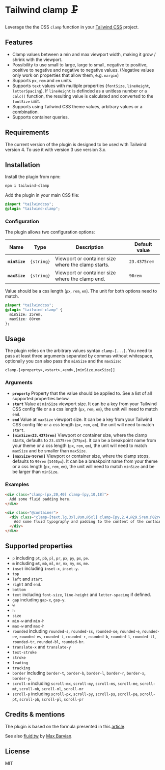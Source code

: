 # Tailwind clamp 🗜️

Leverage the the CSS `clamp` function in your [Tailwind CSS](https://tailwindcss.com/) project.

## Features

- Clamp values between a min and max viewport width, making it grow / shrink with the viewport.
- Possibility to use small to large, large to small, negative to positive, positive to negative and negative to negative values. (Negative values only work on properties that allow them, e.g. `margin`)
- Supports `px`, `rem` and `em` units.
- Supports `text` values with multiple properties (`fontSize`, `lineHeight`, `letterSpacing`). If `lineHeight` is definded as a unitless number or a `calc()` function, the resulting value is calculated and converted to the `fontSize` unit.
- Supports using Tailwind CSS theme values, arbitrary values or a combination.
- Supports container queries.

## Requirements

The current version of the plugin is designed to be used with Tailwind version 4. To use it with version 3 use version 3.x.

## Installation

Install the plugin from npm:

```sh
npm i tailwind-clamp
```

Add the plugin in your main CSS file:

```css
@import "tailwindcss";
@plugin "tailwind-clamp";
```

### Configuration

The plugin allows two configuration options:

| Name          | Type       | Description                                        | Default value |
| ------------- | ---------- | -------------------------------------------------- | ------------- |
| **`minSize`** | `{string}` | Viewport or container size where the clamp starts. | `23.4375rem`  |
| **`maxSize`** | `{string}` | Viewport or container size where the clamp end.    | `90rem`       |

Value should be a css length (`px`, `rem`, `em`). The unit for both options need to match.

```css
@import "tailwindcss";
@plugin "tailwind-clamp" {
  minSize: 25rem,
  maxSize: 80rem
};
```

## Usage

The plugin relies on the arbitrary values syntax `clamp-[...]`. You need to pass at least three arguments separated by commas without whitespace, optionally you can also pass the `minSize` and the `maxSize`:

```
clamp-[<property>,<start>,<end>,[minSize,maxSize]]
```

### Arguments

- **`property`** Property that the value should be applied to. See a list of all supported properties below.
- **`start`** Value at `minSize` viewport size. It can be a key from your Tailwind CSS config file or a a css length (`px`, `rem`, `em`), the unit will need to match `end`.
- **`end`** Value at `maxSize` viewport size. It can be a key from your Tailwind CSS config file or a css length (`px`, `rem`, `em`), the unit will need to match `start`.
- **`[minSize=23.4375rem]`** Viewport or container size, where the clamp starts, defaults to `23.4375rem` (`375px`). It can be a breakpoint name from your theme or a css length (`px`, `rem`, `em`), the unit will need to match `maxSize` and be smaller than `maxSize`.
- **`[maxSize=90rem]`** Viewport or container size, where the clamp stops, defaults to `90rem` (`1440px`). It can be a breakpoint name from your theme or a css length (`px`, `rem`, `em`), the unit will need to match `minSize` and be be larger than `minSize`.

### Examples

```html
<div class="clamp-[px,20,40] clamp-[py,10,18]">
  Add some fluid padding here.
</div>

<div class="@container">
  <div class="clamp-[text,lg,3xl,@sm,@5xl] clamp-[py,2,4,@29.5rem,@82rem]">
    Add some fluid typography and padding to the content of the container.
  </div>
</div>
```

## Supported properties

- `p` including `pt`, `pb`, `pl`, `pr`, `px`, `py`, `ps`, `pe`.
- `m` including `mt`, `mb`, `ml`, `mr`, `mx`, `my`, `ms`, `me`.
- `inset` including `inset-x`, `inset-y`.
- `top`
- `left` and `start`.
- `right` and `end`.
- `bottom`
- `text` including `font-size`, `line-height` and `letter-spacing` if defined.
- `gap` including `gap-x`, `gap-y`.
- `w`
- `h`
- `size`
- `min-w` and `min-h`
- `max-w` and `max-h`
- `rounded` including `rounded-s`, `rounded-ss`, `rounded-se`, `rounded-e`, `rounded-ee`, `rounded-es`, `rounded-t`, `rounded-r`, `rounded-b`, `rounded-l`, `rounded-tl`, `rounded-tr`, `rounded-bl`, `rounded-br`.
- `translate-x` and `translate-y`
- `text-stroke`
- `stroke`
- `leading`
- `tracking`
- `border` including `border-t`, `border-b`, `border-l`, `border-r`, `border-x`, `border-y`.
- `scroll-m` including `scroll-mx`, `scroll-my`, `scroll-ms`, `scroll-me`, `scroll-mt`, `scroll-mb`, `scroll-ml`, `scroll-mr`
- `scroll-p` including `scroll-px`, `scroll-py`, `scroll-ps`, `scroll-pe`, `scroll-pt`, `scroll-pb`, `scroll-pl`, `scroll-pr`

## Credits & mentions

The plugin is based on the formula presented in this [article](https://chriskirknielsen.com/blog/modern-fluid-typography-with-clamp/).

See also [fluid.tw](https://fluid.tw/) by [Max Barvian](https://barvian.me/).

## License

MIT